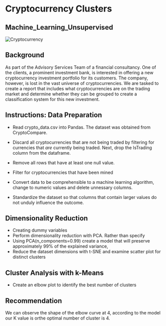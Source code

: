 # Cryptocurrency Clusters 
## Machine_Learning_Unsupervised

![Cryptocurrency](https://www.acuant.com/wp-content/uploads/2021/05/AdobeStock_275281521-1-1.jpeg)

## Background

As part of the Advisory Services Team of a financial consultancy. One of the clients, a prominent investment bank, is interested in offering a new 
cryptocurrency investment portfolio for its customers. The company, however, is lost in the vast universe of cryptocurrencies. We are tasked to create a 
report that includes what cryptocurrencies are on the trading market and determine whether they can be grouped to create a classification system for this new 
investment.

## Instructions: Data Preparation


* Read crypto_data.csv into Pandas. The dataset was obtained from CryptoCompare.

* Discard all cryptocurrencies that are not being traded by filtering for currencies that _are_ currently being traded. Next, drop 
  the IsTrading column from the dataframe.
* Remove all rows that have at least one null value.
* Filter for cryptocurrencies that have been mined
* Convert data to be comprehensible to a machine learning algorithm, change to numeric values and delete unnessary columns.  
* Standardize the dataset so that columns that contain larger values do not unduly influence the outcome.



## Dimensionality Reduction

* Creating dummy variables 
* Perform dimensionality reduction with PCA. Rather than specify 
* Using PCA(n_components=0.99) create a model that will preserve approximately 99% of the explained variance,
* Reduce the dataset dimensions with t-SNE and examine scatter plot for distinct clusters



## Cluster Analysis with k-Means

* Create an elbow plot to identify the best number of clusters 


## Recommendation

We can observe the shape of the elbow curve at 4, according to the model our K value is orthe  optimal number of cluster is 4. 


